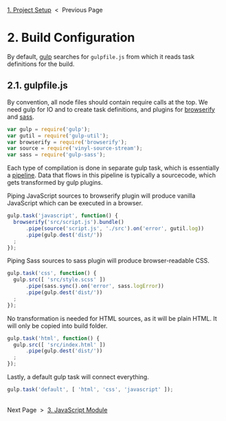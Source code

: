[1. Project Setup][setup] &nbsp;&lt;&nbsp; Previous Page

[setup]: 1_setup.sh.md

# 2. Build Configuration

By default, [gulp][gulp] searches for `gulpfile.js` from which it reads task
definitions for the build.

[gulp]: https://github.com/gulpjs/gulp

## 2.1. gulpfile.js

By convention, all node files should contain require calls at the top. We need
gulp for IO and to create task definitions, and plugins for
[browserify][browserify] and [sass][sass].

[browserify]: https://github.com/substack/node-browserify
[sass]: https://github.com/sass/sass

```js
var gulp = require('gulp');
var gutil = require('gulp-util');
var browserify = require('browserify');
var source = require('vinyl-source-stream');
var sass = require('gulp-sass');
```

Each type of compilation is done in separate gulp task, which is essentially
a [pipeline][pipeline]. Data that flows in this pipeline is typically a
sourcecode, which gets transformed by gulp plugins.

[pipeline]: https://en.wikipedia.org/wiki/Pipeline_(software)

Piping JavaScript sources to browserify plugin will produce vanilla JavaScript
which can be executed in a browser.

```js
gulp.task('javascript', function() {
  browserify('src/script.js').bundle()
      .pipe(source('script.js', './src').on('error', gutil.log))
      .pipe(gulp.dest('dist/'))
  ;
});
```

Piping Sass sources to sass plugin will produce browser-readable CSS.

```js
gulp.task('css', function() {
  gulp.src([ 'src/style.scss' ])
      .pipe(sass.sync().on('error', sass.logError))
      .pipe(gulp.dest('dist/'))
  ;
});
```

No transformation is needed for HTML sources, as it will be plain HTML. It will
only be copied into build folder.

```js
gulp.task('html', function() {
  gulp.src([ 'src/index.html' ])
      .pipe(gulp.dest('dist/'))
  ;
});
```

Lastly, a default gulp task will connect everything.

```js
gulp.task('default', [ 'html', 'css', 'javascript' ]);
```

&nbsp;<br>
Next Page &nbsp;&gt;&nbsp; [3. JavaScript Module][js-module]

[js-module]: 3_script.js.md

